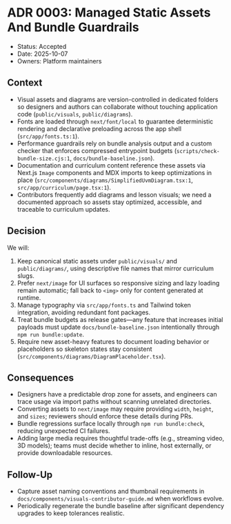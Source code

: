 # ADR 0003: Managed Static Assets And Bundle Guardrails

- Status: Accepted
- Date: 2025-10-07
- Owners: Platform maintainers

## Context

- Visual assets and diagrams are version-controlled in dedicated folders so designers and authors can collaborate without touching application code (`public/visuals`, `public/diagrams`).
- Fonts are loaded through `next/font/local` to guarantee deterministic rendering and declarative preloading across the app shell (`src/app/fonts.ts:1`).
- Performance guardrails rely on bundle analysis output and a custom checker that enforces compressed entrypoint budgets (`scripts/check-bundle-size.cjs:1`, `docs/bundle-baseline.json`).
- Documentation and curriculum content reference these assets via Next.js `Image` components and MDX imports to keep optimizations in place (`src/components/diagrams/SimplifiedUvmDiagram.tsx:1`, `src/app/curriculum/page.tsx:1`).
- Contributors frequently add diagrams and lesson visuals; we need a documented approach so assets stay optimized, accessible, and traceable to curriculum updates.

## Decision

We will:

1. Keep canonical static assets under `public/visuals/` and `public/diagrams/`, using descriptive file names that mirror curriculum slugs.
2. Prefer `next/image` for UI surfaces so responsive sizing and lazy loading remain automatic; fall back to `<img>` only for content generated at runtime.
3. Manage typography via `src/app/fonts.ts` and Tailwind token integration, avoiding redundant font packages.
4. Treat bundle budgets as release gates—any feature that increases initial payloads must update `docs/bundle-baseline.json` intentionally through `npm run bundle:update`.
5. Require new asset-heavy features to document loading behavior or placeholders so skeleton states stay consistent (`src/components/diagrams/DiagramPlaceholder.tsx`).

## Consequences

- Designers have a predictable drop zone for assets, and engineers can trace usage via import paths without scanning unrelated directories.
- Converting assets to `next/image` may require providing `width`, `height`, and `sizes`; reviewers should enforce these details during PRs.
- Bundle regressions surface locally through `npm run bundle:check`, reducing unexpected CI failures.
- Adding large media requires thoughtful trade-offs (e.g., streaming video, 3D models); teams must decide whether to inline, host externally, or provide downloadable resources.

## Follow-Up

- Capture asset naming conventions and thumbnail requirements in `docs/components/visuals-contributor-guide.md` when workflows evolve.
- Periodically regenerate the bundle baseline after significant dependency upgrades to keep tolerances realistic.
